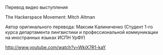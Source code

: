 Перевод видео выступления

The Hackerspace Movement: Mitch Altman 

Автор оригинального перевода: Максим Калиниченко (Студент 1-го курса департамента лингвистики и профессиональной коммуникации на иностранных языках ИСПН УрФУ)



http://www.youtube.com/watch?v=WkiX7R1-kaY